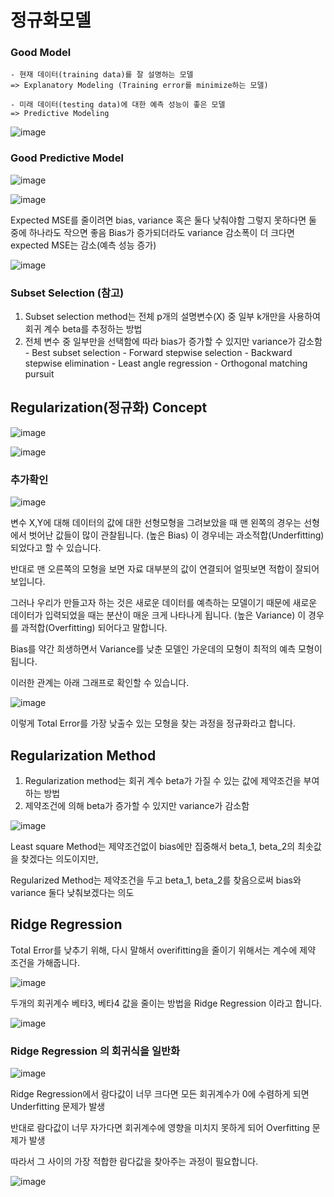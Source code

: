 # 정규화모델

### Good Model

    - 현재 데이터(training data)를 잘 설명하는 모델 
    => Explanatory Modeling (Training error를 minimize하는 모델)
    
    - 미래 데이터(testing data)에 대한 예측 성능이 좋은 모델 
    => Predictive Modeling
    
![image](https://user-images.githubusercontent.com/79880336/111635769-32b36e00-883b-11eb-8f06-6f338a08cfae.png)

### Good Predictive Model

![image](https://user-images.githubusercontent.com/79880336/111635785-3646f500-883b-11eb-974a-b4b2d085770d.png)

![image](https://user-images.githubusercontent.com/79880336/111635799-39da7c00-883b-11eb-9ce6-5e5e594f98fa.png)

Expected MSE를 줄이려면 bias, variance 혹은 둘다 낮춰야함
그렇지 못하다면 둘 중에 하나라도 작으면 좋음
Bias가 증가되더라도 variance 감소폭이 더 크다면 expected MSE는 감소(예측 성능 증가)

![image](https://user-images.githubusercontent.com/79880336/111635901-524a9680-883b-11eb-8884-5f3a8ab9c969.png)

### Subset Selection (참고)
1) Subset selection method는 전체 p개의 설명변수(X) 중 일부 k개만을 사용하여 회귀 계수 beta를 추정하는 방법
2) 전체 변수 중 일부만을 선택함에 따라 bias가 증가할 수 있지만 variance가 감소함
        - Best subset selection
        - Forward stepwise selection
        - Backward stepwise elimination
        - Least angle regression
        - Orthogonal matching pursuit


## Regularization(정규화) Concept

![image](https://user-images.githubusercontent.com/79880336/111635946-5d9dc200-883b-11eb-8c9d-eace15d1337d.png)

![image](https://user-images.githubusercontent.com/79880336/111635965-61c9df80-883b-11eb-9010-1eacc721e3c2.png)

### 추가확인
![image](https://user-images.githubusercontent.com/79880336/111639343-82dfff80-883e-11eb-8694-924f43217d69.png)

변수 X,Y에 대해 데이터의 값에 대한 선형모형을 그려보았을 때
맨 왼쪽의 경우는 선형에서 벗어난 값들이 많이 관찰됩니다. (높은 Bias)
이 경우네는 과소적합(Underfitting)되었다고 할 수 있습니다.

반대로 맨 오른쪽의 모형을 보면 자료 대부분의 값이 연결되어 얼핏보면 적합이 잘되어보입니다.

그러나 우리가 만들고자 하는 것은 새로운 데이터를 예측하는 모델이기 때문에 새로운 데이터가 입력되었을 때는 분산이 매운 크게 나타나게 됩니다. (높은 Variance)
이 경우를 과적합(Overfitting) 되어다고 말합니다.


Bias를 약간 희생하면서 Variance를 낮춘 모델인 가운데의 모형이 최적의 예측 모형이 됩니다.

이러한 관계는 아래 그래프로 확인할 수 있습니다.

![image](https://user-images.githubusercontent.com/79880336/111638919-2086ff00-883e-11eb-9fa4-2bd2be95be06.png)

이렇게 Total Error를 가장 낮출수 있는 모형을 찾는 과정을 정규화라고 합니다.

## Regularization Method
1) Regularization method는 회귀 계수 beta가 가질 수 있는 값에 제약조건을 부여하는 방법
2) 제약조건에 의해 beta가 증가할 수 있지만 variance가 감소함

![image](https://user-images.githubusercontent.com/79880336/111636018-6ee6ce80-883b-11eb-9a04-8bc09ed6acfa.png)

Least square Method는 제약조건없이 bias에만 집중해서 beta_1, beta_2의 최솟값을 찾겠다는 의도이지만,

Regularized Method는 제약조건을 두고 beta_1, beta_2를 찾음으로써 bias와 variance 둘다 낮춰보겠다는 의도

## Ridge Regression

Total Error를 낮추기 위해, 다시 말해서 overifitting을 줄이기 위해서는 계수에 제약 조건을 가해줍니다.

![image](https://user-images.githubusercontent.com/79880336/111642175-3649f380-8841-11eb-90e2-907c197c1168.png)

두개의 회귀계수 베타3, 베타4 값을 줄이는 방법을 Ridge Regression 이라고 합니다.

![image](https://user-images.githubusercontent.com/79880336/111636038-74dcaf80-883b-11eb-8d79-c813d9901ea3.png)

### Ridge Regression 의 회귀식을 일반화

![image](https://user-images.githubusercontent.com/79880336/111642303-4feb3b00-8841-11eb-95d4-86be91de03e3.png)

Ridge Regression에서 람다값이 너무 크다면 모든 회귀계수가 0에 수렴하게 되면 Underfitting 문제가 발생

반대로 람다값이 너무 자가다면 회귀계수에 영향을 미치지 못하게 되어 Overfitting 문제가 발생

따라서 그 사이의 가장 적합한 람다값을 찾아주는 과정이 필요합니다.

![image](https://user-images.githubusercontent.com/79880336/111636052-77d7a000-883b-11eb-9c2c-86fae664f949.png)

